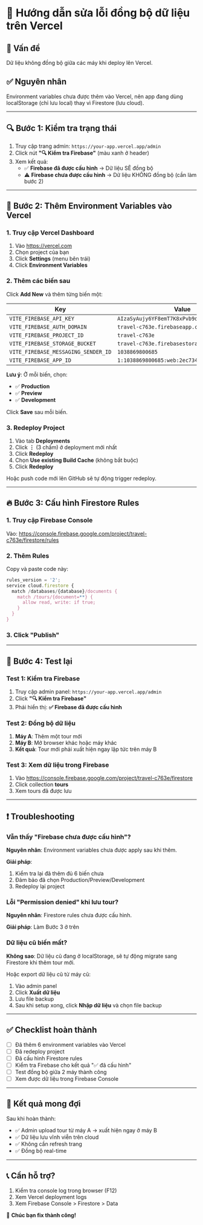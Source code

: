 # 🔧 Hướng dẫn sửa lỗi đồng bộ dữ liệu trên Vercel

## 🚨 Vấn đề
Dữ liệu không đồng bộ giữa các máy khi deploy lên Vercel.

## ✅ Nguyên nhân
Environment variables chưa được thêm vào Vercel, nên app đang dùng localStorage (chỉ lưu local) thay vì Firestore (lưu cloud).

---

## 🔍 Bước 1: Kiểm tra trạng thái

1. Truy cập trang admin: `https://your-app.vercel.app/admin`
2. Click nút **"🔍 Kiểm tra Firebase"** (màu xanh ở header)
3. Xem kết quả:
   - ✅ **Firebase đã được cấu hình** → Dữ liệu SẼ đồng bộ
   - ⚠️ **Firebase chưa được cấu hình** → Dữ liệu KHÔNG đồng bộ (cần làm bước 2)

---

## 🔧 Bước 2: Thêm Environment Variables vào Vercel

### 1. Truy cập Vercel Dashboard

1. Vào https://vercel.com
2. Chọn project của bạn
3. Click **Settings** (menu bên trái)
4. Click **Environment Variables**

### 2. Thêm các biến sau

Click **Add New** và thêm từng biến một:

| Key | Value |
|-----|-------|
| `VITE_FIREBASE_API_KEY` | `AIzaSyAujy6YF8emT7K8xPvb9dfsrVzH5AyWVXY` |
| `VITE_FIREBASE_AUTH_DOMAIN` | `travel-c763e.firebaseapp.com` |
| `VITE_FIREBASE_PROJECT_ID` | `travel-c763e` |
| `VITE_FIREBASE_STORAGE_BUCKET` | `travel-c763e.firebasestorage.app` |
| `VITE_FIREBASE_MESSAGING_SENDER_ID` | `1038869800685` |
| `VITE_FIREBASE_APP_ID` | `1:1038869800685:web:2ec734197b99f449c50ee4` |

**Lưu ý**: Ở mỗi biến, chọn:
- ✅ **Production**
- ✅ **Preview**  
- ✅ **Development**

Click **Save** sau mỗi biến.

### 3. Redeploy Project

1. Vào tab **Deployments**
2. Click **⋮** (3 chấm) ở deployment mới nhất
3. Click **Redeploy**
4. Chọn **Use existing Build Cache** (không bắt buộc)
5. Click **Redeploy**

Hoặc push code mới lên GitHub sẽ tự động trigger redeploy.

---

## 🔥 Bước 3: Cấu hình Firestore Rules

### 1. Truy cập Firebase Console

Vào: https://console.firebase.google.com/project/travel-c763e/firestore/rules

### 2. Thêm Rules

Copy và paste code này:

```javascript
rules_version = '2';
service cloud.firestore {
  match /databases/{database}/documents {
    match /tours/{document=**} {
      allow read, write: if true;
    }
  }
}
```

### 3. Click "Publish"

---

## 🧪 Bước 4: Test lại

### Test 1: Kiểm tra Firebase

1. Truy cập admin panel: `https://your-app.vercel.app/admin`
2. Click **"🔍 Kiểm tra Firebase"**
3. Phải hiển thị: **✅ Firebase đã được cấu hình**

### Test 2: Đồng bộ dữ liệu

1. **Máy A**: Thêm một tour mới
2. **Máy B**: Mở browser khác hoặc máy khác
3. **Kết quả**: Tour mới phải xuất hiện ngay lập tức trên máy B

### Test 3: Xem dữ liệu trong Firebase

1. Vào https://console.firebase.google.com/project/travel-c763e/firestore
2. Click collection **tours**
3. Xem tours đã được lưu

---

## ❗ Troubleshooting

### Vẫn thấy "Firebase chưa được cấu hình"?

**Nguyên nhân**: Environment variables chưa được apply sau khi thêm.

**Giải pháp**:
1. Kiểm tra lại đã thêm đủ 6 biến chưa
2. Đảm bảo đã chọn Production/Preview/Development
3. Redeploy lại project

### Lỗi "Permission denied" khi lưu tour?

**Nguyên nhân**: Firestore rules chưa được cấu hình.

**Giải pháp**: Làm Bước 3 ở trên

### Dữ liệu cũ biến mất?

**Không sao**: Dữ liệu cũ đang ở localStorage, sẽ tự động migrate sang Firestore khi thêm tour mới.

Hoặc export dữ liệu cũ từ máy cũ:
1. Vào admin panel
2. Click **Xuất dữ liệu**
3. Lưu file backup
4. Sau khi setup xong, click **Nhập dữ liệu** và chọn file backup

---

## ✅ Checklist hoàn thành

- [ ] Đã thêm 6 environment variables vào Vercel
- [ ] Đã redeploy project
- [ ] Đã cấu hình Firestore rules
- [ ] Kiểm tra Firebase cho kết quả "✅ đã cấu hình"
- [ ] Test đồng bộ giữa 2 máy thành công
- [ ] Xem được dữ liệu trong Firebase Console

---

## 🎯 Kết quả mong đợi

Sau khi hoàn thành:
- ✅ Admin upload tour từ máy A → xuất hiện ngay ở máy B
- ✅ Dữ liệu lưu vĩnh viễn trên cloud
- ✅ Không cần refresh trang
- ✅ Đồng bộ real-time

---

## 📞 Cần hỗ trợ?

1. Kiểm tra console log trong browser (F12)
2. Xem Vercel deployment logs
3. Xem Firebase Console > Firestore > Data

🎉 **Chúc bạn fix thành công!**

